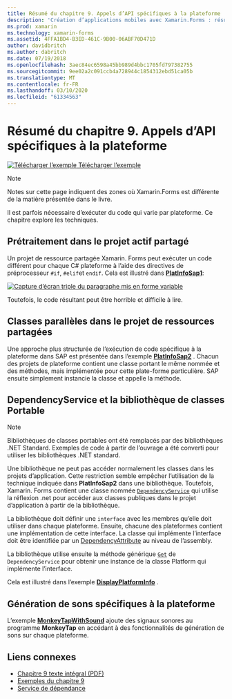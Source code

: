 ```yaml
---
title: Résumé du chapitre 9. Appels d’API spécifiques à la plateforme
description: 'Création d’applications mobiles avec Xamarin.Forms : résumé du chapitre 9. Appels d’API spécifiques à la plateforme'
ms.prod: xamarin
ms.technology: xamarin-forms
ms.assetid: 4FFA1BD4-B3ED-461C-9B00-06ABF70D471D
author: davidbritch
ms.author: dabritch
ms.date: 07/19/2018
ms.openlocfilehash: 3aec84ec6598a45bb989d4bbc1705fd797382755
ms.sourcegitcommit: 9ee02a2c091ccb4a728944c1854312ebd51ca05b
ms.translationtype: MT
ms.contentlocale: fr-FR
ms.lasthandoff: 03/10/2020
ms.locfileid: "61334563"
---
```

# <a name="summary-of-chapter-9-platform-specific-api-calls"></a>Résumé du chapitre 9. Appels d’API spécifiques à la plateforme

[![Télécharger l’exemple](~/media/shared/download.png) Télécharger l’exemple](https://github.com/xamarin/xamarin-forms-book-samples/tree/master/Chapter09)

> [!NOTE] 
> Notes sur cette page indiquent des zones où Xamarin.Forms est différente de la matière présentée dans le livre.

Il est parfois nécessaire d’exécuter du code qui varie par plateforme. Ce chapitre explore les techniques.

## <a name="preprocessing-in-the-shared-asset-project"></a>Prétraitement dans le projet actif partagé

Un projet de ressource partagée Xamarin. Forms peut exécuter un code différent pour chaque C# plateforme à l’aide des directives de préprocesseur `#if`, `#elif`et `endif`. Cela est illustré dans [**PlatInfoSap1**](https://github.com/xamarin/xamarin-forms-book-samples/tree/master/Chapter09/PlatInfoSap1):

[![Capture d’écran triple du paragraphe mis en forme variable](images/ch09fg01-small.png "Modèle d’appareil et système d’exploitation")](images/ch09fg01-large.png#lightbox "Modèle d’appareil et système d’exploitation")

Toutefois, le code résultant peut être horrible et difficile à lire.

## <a name="parallel-classes-in-the-shared-asset-project"></a>Classes parallèles dans le projet de ressources partagées

Une approche plus structurée de l’exécution de code spécifique à la plateforme dans SAP est présentée dans l’exemple [**PlatInfoSap2**](https://github.com/xamarin/xamarin-forms-book-samples/tree/master/Chapter09/PlatInfoSap2) . Chacun des projets de plateforme contient une classe portant le même nommée et des méthodes, mais implémentée pour cette plate-forme particulière. SAP ensuite simplement instancie la classe et appelle la méthode.

## <a name="dependencyservice-and-the-portable-class-library"></a>DependencyService et la bibliothèque de classes Portable

> [!NOTE] 
> Bibliothèques de classes portables ont été remplacés par des bibliothèques .NET Standard. Exemples de code à partir de l’ouvrage a été converti pour utiliser les bibliothèques .NET standard.

Une bibliothèque ne peut pas accéder normalement les classes dans les projets d’application. Cette restriction semble empêcher l’utilisation de la technique indiquée dans **PlatInfoSap2** dans une bibliothèque. Toutefois, Xamarin. Forms contient une classe nommée [`DependencyService`](xref:Xamarin.Forms.DependencyService) qui utilise la réflexion .net pour accéder aux classes publiques dans le projet d’application à partir de la bibliothèque.

La bibliothèque doit définir une `interface` avec les membres qu’elle doit utiliser dans chaque plateforme. Ensuite, chacune des plateformes contient une implémentation de cette interface. La classe qui implémente l’interface doit être identifiée par un [DependencyAttribute](xref:Xamarin.Forms.DependencyAttribute) au niveau de l’assembly.

La bibliothèque utilise ensuite la méthode générique [`Get`](xref:Xamarin.Forms.DependencyService.Get*) de `DependencyService` pour obtenir une instance de la classe Platform qui implémente l’interface.

Cela est illustré dans l’exemple [**DisplayPlatformInfo**](https://github.com/xamarin/xamarin-forms-book-samples/tree/master/Chapter09/DisplayPlatformInfo) .

## <a name="platform-specific-sound-generation"></a>Génération de sons spécifiques à la plateforme

L’exemple [**MonkeyTapWithSound**](https://github.com/xamarin/xamarin-forms-book-samples/tree/master/Chapter09/MonkeyTapWithSound) ajoute des signaux sonores au programme **MonkeyTap** en accédant à des fonctionnalités de génération de sons sur chaque plateforme.

## <a name="related-links"></a>Liens connexes

- [Chapitre 9 texte intégral (PDF)](https://download.xamarin.com/developer/xamarin-forms-book/XamarinFormsBook-Ch09-Apr2016.pdf)
- [Exemples du chapitre 9](https://github.com/xamarin/xamarin-forms-book-samples/tree/master/Chapter09)
- [Service de dépendance](~/xamarin-forms/app-fundamentals/dependency-service/index.md)

